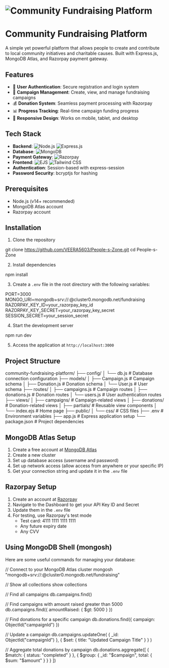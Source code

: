 # ![Community Fundraising Platform](https://via.placeholder.com/150) <!-- Replace with your project logo -->

# Community Fundraising Platform

A simple yet powerful platform that allows people to create and contribute to local community initiatives and charitable causes. Built with Express.js, MongoDB Atlas, and Razorpay payment gateway.

## Features

- 👤 **User Authentication**: Secure registration and login system
- 📝 **Campaign Management**: Create, view, and manage fundraising campaigns
- 💰 **Donation System**: Seamless payment processing with Razorpay
- 📊 **Progress Tracking**: Real-time campaign funding progress
- 📱 **Responsive Design**: Works on mobile, tablet, and desktop

## Tech Stack

- **Backend**: ![Node.js](https://img.shields.io/badge/Node.js-339933?style=for-the-badge&logo=nodedotjs&logoColor=white) ![Express.js](https://img.shields.io/badge/Express.js-000000?style=for-the-badge&logo=express&logoColor=white)
- **Database**: ![MongoDB](https://img.shields.io/badge/MongoDB-47A248?style=for-the-badge&logo=mongodb&logoColor=white)
- **Payment Gateway**: ![Razorpay](https://img.shields.io/badge/Razorpay-02042B?style=for-the-badge&logo=razorpay&logoColor=white)
- **Frontend**: ![EJS](https://img.shields.io/badge/EJS-8A2BE2?style=for-the-badge&logoColor=white) ![Tailwind CSS](https://img.shields.io/badge/Tailwind_CSS-38B2AC?style=for-the-badge&logo=tailwind-css&logoColor=white)
- **Authentication**: Session-based with express-session
- **Password Security**: bcryptjs for hashing

## Prerequisites

- Node.js (v14+ recommended)
- MongoDB Atlas account
- Razorpay account

## Installation

1. Clone the repository

git clone https://github.com/VEERA5603/People-s-Zone.git
cd People-s-Zone


2. Install dependencies

npm install


3. Create a `.env` file in the root directory with the following variables:

PORT=3000
MONGO_URI=mongodb+srv://<username>:<password>@cluster0.mongodb.net/fundraising
RAZORPAY_KEY_ID=your_razorpay_key_id
RAZORPAY_KEY_SECRET=your_razorpay_key_secret
SESSION_SECRET=your_session_secret


4. Start the development server

npm run dev


5. Access the application at `http://localhost:3000`

## Project Structure


community-fundraising-platform/
├── config/
│   └── db.js             # Database connection configuration
├── models/
│   ├── Campaign.js       # Campaign schema
│   ├── Donation.js       # Donation schema
│   └── User.js           # User schema
├── routes/
│   ├── campaigns.js      # Campaign routes
│   ├── donations.js      # Donation routes
│   └── users.js          # User authentication routes
├── views/
│   ├── campaigns/        # Campaign-related views
│   ├── donations/        # Donation-related views
│   ├── partials/         # Reusable view components
│   └── index.ejs         # Home page
├── public/
│   └── css/              # CSS files
├── .env                  # Environment variables
├── app.js                # Express application setup
└── package.json          # Project dependencies


## MongoDB Atlas Setup

1. Create a free account at [MongoDB Atlas](https://www.mongodb.com/cloud/atlas)
2. Create a new cluster
3. Set up database access (username and password)
4. Set up network access (allow access from anywhere or your specific IP)
5. Get your connection string and update it in the `.env` file

## Razorpay Setup

1. Create an account at [Razorpay](https://razorpay.com/)
2. Navigate to the Dashboard to get your API Key ID and Secret
3. Update them in the `.env` file
4. For testing, use Razorpay's test mode
   - Test card: 4111 1111 1111 1111
   - Any future expiry date
   - Any CVV

## Using MongoDB Shell (mongosh)

Here are some useful commands for managing your database:


// Connect to your MongoDB Atlas cluster
mongosh "mongodb+srv://<username>:<password>@cluster0.mongodb.net/fundraising"

// Show all collections
show collections

// Find all campaigns
db.campaigns.find()

// Find campaigns with amount raised greater than 5000
db.campaigns.find({ amountRaised: { $gt: 5000 } })

// Find donations for a specific campaign
db.donations.find({ campaign: ObjectId("campaignId") })

// Update a campaign
db.campaigns.updateOne(
  { _id: ObjectId("campaignId") },
  { $set: { title: "Updated Campaign Title" } }
)

// Aggregate total donations by campaign
db.donations.aggregate([
  { $match: { status: "completed" } },
  { $group: { _id: "$campaign", total: { $sum: "$amount" } } }
])


